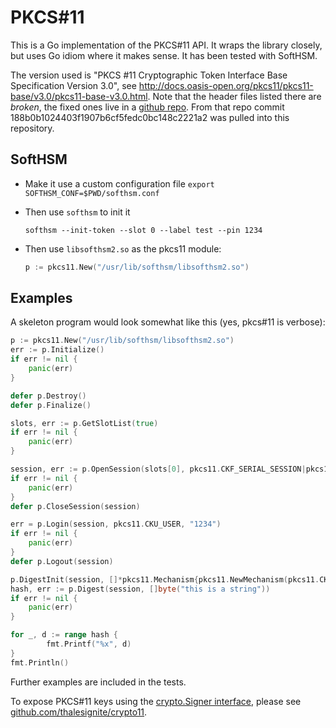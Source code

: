 # PKCS#11

This is a Go implementation of the PKCS#11 API. It wraps the library closely, but uses Go idiom where
it makes sense. It has been tested with SoftHSM.

The version used is "PKCS #11 Cryptographic Token Interface Base Specification Version 3.0", see
<http://docs.oasis-open.org/pkcs11/pkcs11-base/v3.0/pkcs11-base-v3.0.html>. Note that the header
files listed there are *broken*, the fixed ones live in a [github repo](https://github.com/oasis-tcs/pkcs11/tree/master/working/headers).
From that repo commit 188b0b1024403f1907b6cf5fedc0bc148c2221a2 was pulled into this repository.

## SoftHSM

 *  Make it use a custom configuration file `export SOFTHSM_CONF=$PWD/softhsm.conf`

 *  Then use `softhsm` to init it

    ~~~
    softhsm --init-token --slot 0 --label test --pin 1234
    ~~~

 *  Then use `libsofthsm2.so` as the pkcs11 module:

    ~~~ go
    p := pkcs11.New("/usr/lib/softhsm/libsofthsm2.so")
    ~~~

## Examples

A skeleton program would look somewhat like this (yes, pkcs#11 is verbose):

~~~ go
p := pkcs11.New("/usr/lib/softhsm/libsofthsm2.so")
err := p.Initialize()
if err != nil {
    panic(err)
}

defer p.Destroy()
defer p.Finalize()

slots, err := p.GetSlotList(true)
if err != nil {
    panic(err)
}

session, err := p.OpenSession(slots[0], pkcs11.CKF_SERIAL_SESSION|pkcs11.CKF_RW_SESSION)
if err != nil {
    panic(err)
}
defer p.CloseSession(session)

err = p.Login(session, pkcs11.CKU_USER, "1234")
if err != nil {
    panic(err)
}
defer p.Logout(session)

p.DigestInit(session, []*pkcs11.Mechanism{pkcs11.NewMechanism(pkcs11.CKM_SHA_1, nil)})
hash, err := p.Digest(session, []byte("this is a string"))
if err != nil {
    panic(err)
}

for _, d := range hash {
        fmt.Printf("%x", d)
}
fmt.Println()
~~~

Further examples are included in the tests.

To expose PKCS#11 keys using the [crypto.Signer interface](https://golang.org/pkg/crypto/#Signer),
please see [github.com/thalesignite/crypto11](https://github.com/thalesignite/crypto11).
